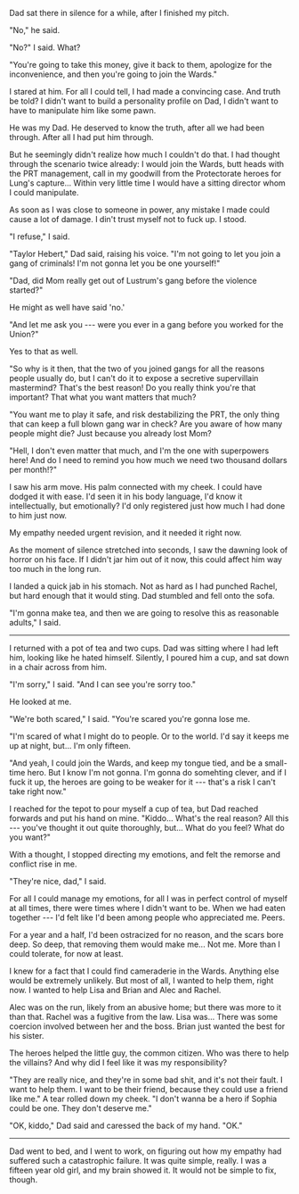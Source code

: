 Dad sat there in silence for a while, after I finished my pitch.

"No," he said.

"No?" I said. What?

"You're going to take this money, give it back to them, apologize for the inconvenience,
and then you're going to join the Wards."

I stared at him. For all I could tell, I had made a convincing case. And truth be
told? I didn't want to build a personality profile on Dad, I didn't want to have to
manipulate him like some pawn.

He was my Dad. He deserved to know the truth, after all we had been through. After all
I had put him through.

But he seemingly didn't realize how much I couldn't do that. I had thought through the
scenario twice already: I would join the Wards, butt heads with the PRT management, call
in my goodwill from the Protectorate heroes for Lung's capture... Within very little time
I would have a sitting director whom I could manipulate.

As soon as I was close to someone in power, any mistake I made could cause a lot of damage.
I din't trust myself not to fuck up. I stood.

"I refuse," I said.

"Taylor Hebert," Dad said, raising his voice. "I'm not going to let you join a gang
of criminals! I'm not gonna let you be one yourself!"

"Dad, did Mom really get out of Lustrum's gang before the violence started?"

He might as well have said 'no.'

"And let me ask you --- were you ever in a gang before you worked for the Union?"

Yes to that as well.

"So why is it then, that the two of you joined gangs for all the reasons people usually
do, but I can't do it to expose a secretive supervillain mastermind? That's the best reason!
Do you really think you're that important? That what you want matters that much?

"You want me to play it safe, and risk destabilizing the PRT, the only thing that can
keep a full blown gang war in check? Are you aware of how many people might die? Just
because you already lost Mom?

"Hell, I don't even matter that much, and I'm the one with superpowers here! And do I
need to remind you how much we need two thousand dollars per month!?"

I saw his arm move. His palm connected with my cheek. I could have dodged it with ease.
I'd seen it in his body language, I'd know it intellectually, but emotionally? I'd only
registered just how much I had done to him just now.

My empathy needed urgent revision, and it needed it right now.

As the moment of silence stretched into seconds, I saw the dawning look of horror on
his face. If I didn't jar him out of it now, this could affect him way too much in
the long run.

I landed a quick jab in his stomach. Not as hard as I had punched Rachel, but hard enough
that it would sting. Dad stumbled and fell onto the sofa.

"I'm gonna make tea, and then we are going to resolve this as reasonable adults," I said.

----

I returned with a pot of tea and two cups. Dad was sitting where I had left him, looking
like he hated himself. Silently, I poured him a cup, and sat down in a chair across from him.

"I'm sorry," I said. "And I can see you're sorry too."

He looked at me.

"We're both scared," I said. "You're scared you're gonna lose me.

"I'm scared of what I might do to people. Or to the world. I'd say it keeps me up
at night, but... I'm only fifteen.

"And yeah, I could join the Wards, and keep my tongue tied, and be a small-time hero.
But I know I'm not gonna. I'm gonna do somehting clever, and if I fuck it up, the heroes
are going to be weaker for it --- that's a risk I can't take right now."

I reached for the tepot to pour myself a cup of tea, but Dad reached forwards and put his
hand on mine. "Kiddo... What's the real reason? All this --- you've thought it out quite
thoroughly, but... What do you feel? What do you want?"

With a thought, I stopped directing my emotions, and felt the remorse and conflict rise in me.

"They're nice, dad," I said.

For all I could manage my emotions, for all I was in perfect control of myself at all times,
there were times where I didn't want to be. When we had eaten together --- I'd felt like I'd 
been among people who appreciated me. Peers.

For a year and a half, I'd been ostracized for no reason, and the scars bore deep. So deep,
that removing them would make me... Not me. More than I could tolerate, for now at least.

I knew for a fact that I could find cameraderie in the Wards. Anything else would be
extremely unlikely. But most of all, I wanted to help them, right now. I wanted to help
Lisa and Brian and Alec and Rachel.

Alec was on the run, likely from an abusive home; but there was more to it than that. Rachel was a
fugitive from the law. Lisa was... There was some coercion involved between her and the boss. Brian just
wanted the best for his sister.

The heroes helped the little guy, the common citizen. Who was there to help the villains?
And why did I feel like it was my responsibility?

"They are really nice, and they're in some bad shit, and it's not their fault. I want to help
them. I want to be their friend, because they could use a friend like me." A tear rolled down
my cheek. "I don't wanna be a hero if Sophia could be one. They don't deserve me."

"OK, kiddo," Dad said and caressed the back of my hand. "OK."

----

Dad went to bed, and I went to work, on figuring out how my empathy had suffered such
a catastrophic failure. It was quite simple, really. I was a fifteen year old girl,
and my brain showed it. It would not be simple to fix, though.
